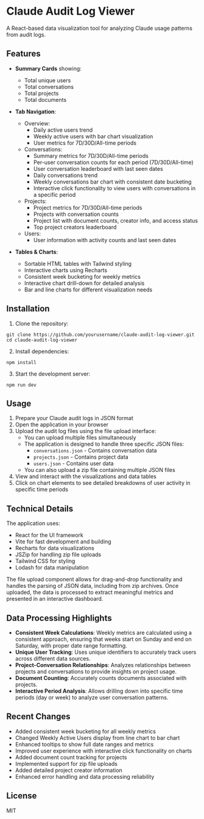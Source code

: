 # Claude Audit Log Viewer

A React-based data visualization tool for analyzing Claude usage patterns from audit logs.

## Features

- **Summary Cards** showing:

  - Total unique users
  - Total conversations
  - Total projects
  - Total documents

- **Tab Navigation**:

  - Overview:
    - Daily active users trend
    - Weekly active users with bar chart visualization
    - User metrics for 7D/30D/All-time periods
  - Conversations:
    - Summary metrics for 7D/30D/All-time periods
    - Per-user conversation counts for each period (7D/30D/All-time)
    - User conversation leaderboard with last seen dates
    - Daily conversations trend
    - Weekly conversations bar chart with consistent date bucketing
    - Interactive click functionality to view users with conversations in a specific period
  - Projects:
    - Project metrics for 7D/30D/All-time periods
    - Projects with conversation counts
    - Project list with document counts, creator info, and access status
    - Top project creators leaderboard
  - Users:
    - User information with activity counts and last seen dates

- **Tables & Charts**:
  - Sortable HTML tables with Tailwind styling
  - Interactive charts using Recharts
  - Consistent week bucketing for weekly metrics
  - Interactive chart drill-down for detailed analysis
  - Bar and line charts for different visualization needs

## Installation

1. Clone the repository:

```
git clone https://github.com/yourusername/claude-audit-log-viewer.git
cd claude-audit-log-viewer
```

2. Install dependencies:

```
npm install
```

3. Start the development server:

```
npm run dev
```

## Usage

1. Prepare your Claude audit logs in JSON format
2. Open the application in your browser
3. Upload the audit log files using the file upload interface:
   - You can upload multiple files simultaneously
   - The application is designed to handle three specific JSON files:
     - `conversations.json` - Contains conversation data
     - `projects.json` - Contains project data
     - `users.json` - Contains user data
   - You can also upload a zip file containing multiple JSON files
4. View and interact with the visualizations and data tables
5. Click on chart elements to see detailed breakdowns of user activity in specific time periods

## Technical Details

The application uses:

- React for the UI framework
- Vite for fast development and building
- Recharts for data visualizations
- JSZip for handling zip file uploads
- Tailwind CSS for styling
- Lodash for data manipulation

The file upload component allows for drag-and-drop functionality and handles the parsing of JSON data, including from zip archives. Once uploaded, the data is processed to extract meaningful metrics and presented in an interactive dashboard.

## Data Processing Highlights

- **Consistent Week Calculations**: Weekly metrics are calculated using a consistent approach, ensuring that weeks start on Sunday and end on Saturday, with proper date range formatting.
- **Unique User Tracking**: Uses unique identifiers to accurately track users across different data sources.
- **Project-Conversation Relationships**: Analyzes relationships between projects and conversations to provide insights on project usage.
- **Document Counting**: Accurately counts documents associated with projects.
- **Interactive Period Analysis**: Allows drilling down into specific time periods (day or week) to analyze user conversation patterns.

## Recent Changes

- Added consistent week bucketing for all weekly metrics
- Changed Weekly Active Users display from line chart to bar chart
- Enhanced tooltips to show full date ranges and metrics
- Improved user experience with interactive click functionality on charts
- Added document count tracking for projects
- Implemented support for zip file uploads
- Added detailed project creator information
- Enhanced error handling and data processing reliability

## License

MIT
